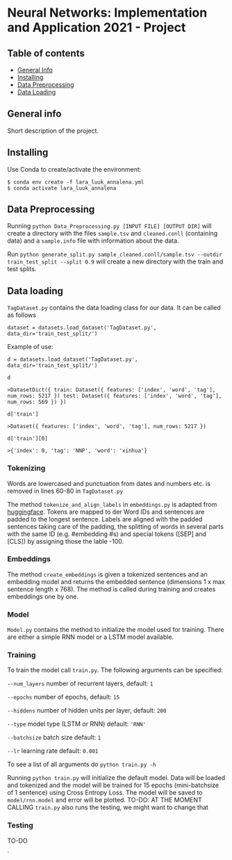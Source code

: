 # Neural Networks: Implementation and Application 2021 - Project


## Table of contents
* [General Info](#general-info)
* [Installing](#installing)
* [Data Preprocessing](#data-Preprocessing)
* [Data Loading](#data-loading)

## General info
Short description of the project.

## Installing
Use Conda to create/activate the environment:
```
$ conda env create -f lara_luuk_annalena.yml
$ conda activate lara_luuk_annalena
```

## Data Preprocessing
Running `python Data_Preprocessing.py [INPUT FILE] [OUTPUT DIR]` will create a directory with the files `sample.tsv` and `cleaned.conll` (containing data) and a `sample.info` file with information about the data.

Run `python generate_split.py sample_cleaned.conll/sample.tsv --outdir train_test_split --split 0.9` will create a new directory with the train and test splits.

## Data loading

`TagDataset.py` contains the data loading class for our data. It can be called as follows

`dataset = datasets.load_dataset('TagDataset.py', data_dir='train_test_split/')`

Example of use:

`d = datasets.load_dataset('TagDataset.py', data_dir='train_test_split/')`

`d`

`>DatasetDict({
    train: Dataset({
        features: ['index', 'word', 'tag'],
        num_rows: 5217
    })
    test: Dataset({
        features: ['index', 'word', 'tag'],
        num_rows: 569
    })
})`

`d['train']`

`>Dataset({
    features: ['index', 'word', 'tag'],
    num_rows: 5217
})`

`d['train'][0]`

`>{'index': 0, 'tag': 'NNP', 'word': 'xinhua'}`

### Tokenizing

Words are lowercased and punctuation from dates and numbers etc. is removed in lines 60-80 in `TagDataset.py`

The method `tokenize_and_align_labels` in `embeddings.py` is adapted from [huggingface](https://github.com/huggingface/transformers/blob/master/examples/token-classification/run_ner.py). Tokens are mapped to der Word IDs and sentences are padded to the longest sentence. Labels are aligned with the padded sentences taking care of the padding, the splitting of words in several parts with the same ID (e.g. #embedding #s) and special tokens ([SEP] and [CLS]) by assigning those the lable -100. 

### Embeddings

The method `create_embeddings` is given a tokenized sentences and an embedding model and returns the embedded sentence (dimensions 1 x max sentence length x 768). The method is called during training and creates embeddings one by one. 

### Model

`Model.py` contains the method to initialize the model used for training. There are either a simple RNN model or a LSTM model available.

### Training

To train the model call `train.py`. The following arguments can be specified:

`--num_layers`   number of recurrent layers, default: `1`

`--epochs`       number of epochs, default: `15`

`--hiddens`      number of hidden units per layer, default: `200`

`--type`         model type (LSTM or RNN)            default: `'RNN'`

`--batchsize`   batch size                          default: `1`

`--lr`          learning rate                        default: `0.001`

To see a list of all arguments do `python train.py -h`

Running `python train.py` will initialize the default model. Data will be loaded and tokenized and the model will be trained for 15 epochs (mini-batchsize of 1 sentence) using Cross Entropy Loss. The model will be saved to `model/rnn.model` and error will be plotted. 
TO-DO: AT THE MOMENT CALLING `train.py` also runs the testing, we might want to change that

### Testing

TO-DO

`
